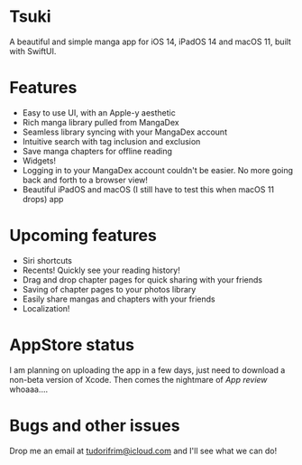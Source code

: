 # Tsuki
A beautiful and simple manga app for iOS 14, iPadOS 14 and macOS 11, built with SwiftUI.

# Features
- Easy to use UI, with an Apple-y aesthetic
- Rich manga library pulled from MangaDex
- Seamless library syncing with your MangaDex account
- Intuitive search with tag inclusion and exclusion
- Save manga chapters for offline reading
- Widgets!
- Logging in to your MangaDex account couldn't be easier. No more going back and forth to a browser view!
- Beautiful iPadOS and macOS (I still have to test this when macOS 11 drops) app

# Upcoming features
- Siri shortcuts
- Recents! Quickly see your reading history!
- Drag and drop chapter pages for quick sharing with your friends
- Saving of chapter pages to your photos library
- Easily share mangas and chapters with your friends
- Localization!

# AppStore status
  I am planning on uploading the app in a few days, just need to download a non-beta version of Xcode. Then comes the nightmare of *App review* whoaaa....

# Bugs and other issues
Drop me an email at tudorifrim@icloud.com and I'll see what we can do!
